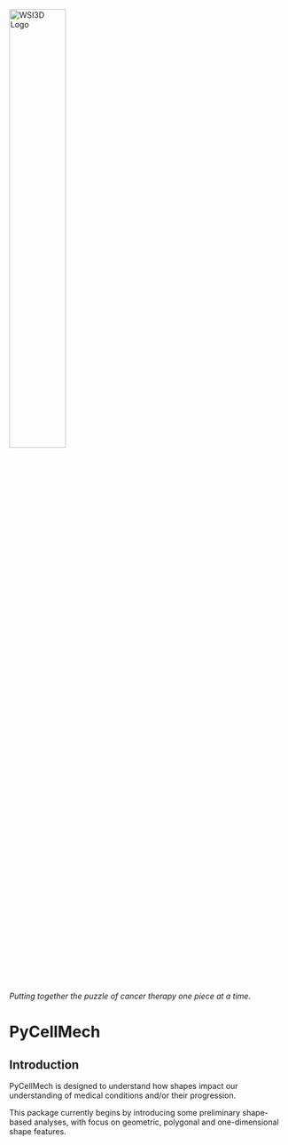 <div align="left">
  <img width="45%" src="wsi3d_logo.png" alt="WSI3D Logo">
  <p><em>Putting together the puzzle of cancer therapy one piece at a time.</em></p>
</div>

# PyCellMech

## Introduction

PyCellMech is designed to understand how shapes impact our understanding of medical conditions and/or their progression.

This package currently begins by introducing some preliminary shape-based analyses, with focus on geometric, polygonal and one-dimensional shape features.

